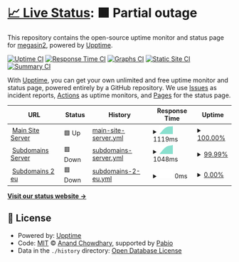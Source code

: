 # [📈 Live Status](https://demo.upptime.js.org): <!--live status--> **🟧 Partial outage**

This repository contains the open-source uptime monitor and status page for [megasin2](https://demo.upptime.js.org), powered by [Upptime](https://github.com/upptime/upptime).

[![Uptime CI](https://github.com/megasin2/statustracker/workflows/Uptime%20CI/badge.svg)](https://github.com/megasin2/statustracker/actions?query=workflow%3A%22Uptime+CI%22)
[![Response Time CI](https://github.com/megasin2/statustracker/workflows/Response%20Time%20CI/badge.svg)](https://github.com/megasin2/statustracker/actions?query=workflow%3A%22Response+Time+CI%22)
[![Graphs CI](https://github.com/megasin2/statustracker/workflows/Graphs%20CI/badge.svg)](https://github.com/megasin2/statustracker/actions?query=workflow%3A%22Graphs+CI%22)
[![Static Site CI](https://github.com/megasin2/statustracker/workflows/Static%20Site%20CI/badge.svg)](https://github.com/megasin2/statustracker/actions?query=workflow%3A%22Static+Site+CI%22)
[![Summary CI](https://github.com/megasin2/statustracker/workflows/Summary%20CI/badge.svg)](https://github.com/megasin2/statustracker/actions?query=workflow%3A%22Summary+CI%22)

With [Upptime](https://upptime.js.org), you can get your own unlimited and free uptime monitor and status page, powered entirely by a GitHub repository. We use [Issues](https://github.com/megasin2/statustracker/issues) as incident reports, [Actions](https://github.com/megasin2/statustracker/actions) as uptime monitors, and [Pages](https://demo.upptime.js.org) for the status page.

<!--start: status pages-->
<!-- This summary is generated by Upptime (https://github.com/upptime/upptime) -->
<!-- Do not edit this manually, your changes will be overwritten -->
<!-- prettier-ignore -->
| URL | Status | History | Response Time | Uptime |
| --- | ------ | ------- | ------------- | ------ |
| <img alt="" src="https://icons.duckduckgo.com/ip3/1hd.buzz.ico" height="13"> [Main Site Server](https://1hd.buzz) | 🟩 Up | [main-site-server.yml](https://github.com/megasin2/statustracker/commits/HEAD/history/main-site-server.yml) | <details><summary><img alt="Response time graph" src="./graphs/main-site-server/response-time-week.png" height="20"> 1119ms</summary><br><a href="https://status.1hd.buzz/history/main-site-server"><img alt="Response time 1119" src="https://img.shields.io/endpoint?url=https%3A%2F%2Fraw.githubusercontent.com%2Fmegasin2%2Fstatustracker%2FHEAD%2Fapi%2Fmain-site-server%2Fresponse-time.json"></a><br><a href="https://status.1hd.buzz/history/main-site-server"><img alt="24-hour response time 1119" src="https://img.shields.io/endpoint?url=https%3A%2F%2Fraw.githubusercontent.com%2Fmegasin2%2Fstatustracker%2FHEAD%2Fapi%2Fmain-site-server%2Fresponse-time-day.json"></a><br><a href="https://status.1hd.buzz/history/main-site-server"><img alt="7-day response time 1119" src="https://img.shields.io/endpoint?url=https%3A%2F%2Fraw.githubusercontent.com%2Fmegasin2%2Fstatustracker%2FHEAD%2Fapi%2Fmain-site-server%2Fresponse-time-week.json"></a><br><a href="https://status.1hd.buzz/history/main-site-server"><img alt="30-day response time 1119" src="https://img.shields.io/endpoint?url=https%3A%2F%2Fraw.githubusercontent.com%2Fmegasin2%2Fstatustracker%2FHEAD%2Fapi%2Fmain-site-server%2Fresponse-time-month.json"></a><br><a href="https://status.1hd.buzz/history/main-site-server"><img alt="1-year response time 1119" src="https://img.shields.io/endpoint?url=https%3A%2F%2Fraw.githubusercontent.com%2Fmegasin2%2Fstatustracker%2FHEAD%2Fapi%2Fmain-site-server%2Fresponse-time-year.json"></a></details> | <details><summary><a href="https://status.1hd.buzz/history/main-site-server">100.00%</a></summary><a href="https://status.1hd.buzz/history/main-site-server"><img alt="All-time uptime 100.00%" src="https://img.shields.io/endpoint?url=https%3A%2F%2Fraw.githubusercontent.com%2Fmegasin2%2Fstatustracker%2FHEAD%2Fapi%2Fmain-site-server%2Fuptime.json"></a><br><a href="https://status.1hd.buzz/history/main-site-server"><img alt="24-hour uptime 100.00%" src="https://img.shields.io/endpoint?url=https%3A%2F%2Fraw.githubusercontent.com%2Fmegasin2%2Fstatustracker%2FHEAD%2Fapi%2Fmain-site-server%2Fuptime-day.json"></a><br><a href="https://status.1hd.buzz/history/main-site-server"><img alt="7-day uptime 100.00%" src="https://img.shields.io/endpoint?url=https%3A%2F%2Fraw.githubusercontent.com%2Fmegasin2%2Fstatustracker%2FHEAD%2Fapi%2Fmain-site-server%2Fuptime-week.json"></a><br><a href="https://status.1hd.buzz/history/main-site-server"><img alt="30-day uptime 100.00%" src="https://img.shields.io/endpoint?url=https%3A%2F%2Fraw.githubusercontent.com%2Fmegasin2%2Fstatustracker%2FHEAD%2Fapi%2Fmain-site-server%2Fuptime-month.json"></a><br><a href="https://status.1hd.buzz/history/main-site-server"><img alt="1-year uptime 100.00%" src="https://img.shields.io/endpoint?url=https%3A%2F%2Fraw.githubusercontent.com%2Fmegasin2%2Fstatustracker%2FHEAD%2Fapi%2Fmain-site-server%2Fuptime-year.json"></a></details>
| <img alt="" src="https://icons.duckduckgo.com/ip3/doo.1hd.buzz.ico" height="13"> [Subdomains Server](https://doo.1hd.buzz) | 🟥 Down | [subdomains-server.yml](https://github.com/megasin2/statustracker/commits/HEAD/history/subdomains-server.yml) | <details><summary><img alt="Response time graph" src="./graphs/subdomains-server/response-time-week.png" height="20"> 1048ms</summary><br><a href="https://status.1hd.buzz/history/subdomains-server"><img alt="Response time 1048" src="https://img.shields.io/endpoint?url=https%3A%2F%2Fraw.githubusercontent.com%2Fmegasin2%2Fstatustracker%2FHEAD%2Fapi%2Fsubdomains-server%2Fresponse-time.json"></a><br><a href="https://status.1hd.buzz/history/subdomains-server"><img alt="24-hour response time 1048" src="https://img.shields.io/endpoint?url=https%3A%2F%2Fraw.githubusercontent.com%2Fmegasin2%2Fstatustracker%2FHEAD%2Fapi%2Fsubdomains-server%2Fresponse-time-day.json"></a><br><a href="https://status.1hd.buzz/history/subdomains-server"><img alt="7-day response time 1048" src="https://img.shields.io/endpoint?url=https%3A%2F%2Fraw.githubusercontent.com%2Fmegasin2%2Fstatustracker%2FHEAD%2Fapi%2Fsubdomains-server%2Fresponse-time-week.json"></a><br><a href="https://status.1hd.buzz/history/subdomains-server"><img alt="30-day response time 1048" src="https://img.shields.io/endpoint?url=https%3A%2F%2Fraw.githubusercontent.com%2Fmegasin2%2Fstatustracker%2FHEAD%2Fapi%2Fsubdomains-server%2Fresponse-time-month.json"></a><br><a href="https://status.1hd.buzz/history/subdomains-server"><img alt="1-year response time 1048" src="https://img.shields.io/endpoint?url=https%3A%2F%2Fraw.githubusercontent.com%2Fmegasin2%2Fstatustracker%2FHEAD%2Fapi%2Fsubdomains-server%2Fresponse-time-year.json"></a></details> | <details><summary><a href="https://status.1hd.buzz/history/subdomains-server">99.99%</a></summary><a href="https://status.1hd.buzz/history/subdomains-server"><img alt="All-time uptime 99.99%" src="https://img.shields.io/endpoint?url=https%3A%2F%2Fraw.githubusercontent.com%2Fmegasin2%2Fstatustracker%2FHEAD%2Fapi%2Fsubdomains-server%2Fuptime.json"></a><br><a href="https://status.1hd.buzz/history/subdomains-server"><img alt="24-hour uptime 99.99%" src="https://img.shields.io/endpoint?url=https%3A%2F%2Fraw.githubusercontent.com%2Fmegasin2%2Fstatustracker%2FHEAD%2Fapi%2Fsubdomains-server%2Fuptime-day.json"></a><br><a href="https://status.1hd.buzz/history/subdomains-server"><img alt="7-day uptime 99.99%" src="https://img.shields.io/endpoint?url=https%3A%2F%2Fraw.githubusercontent.com%2Fmegasin2%2Fstatustracker%2FHEAD%2Fapi%2Fsubdomains-server%2Fuptime-week.json"></a><br><a href="https://status.1hd.buzz/history/subdomains-server"><img alt="30-day uptime 99.99%" src="https://img.shields.io/endpoint?url=https%3A%2F%2Fraw.githubusercontent.com%2Fmegasin2%2Fstatustracker%2FHEAD%2Fapi%2Fsubdomains-server%2Fuptime-month.json"></a><br><a href="https://status.1hd.buzz/history/subdomains-server"><img alt="1-year uptime 99.99%" src="https://img.shields.io/endpoint?url=https%3A%2F%2Fraw.githubusercontent.com%2Fmegasin2%2Fstatustracker%2FHEAD%2Fapi%2Fsubdomains-server%2Fuptime-year.json"></a></details>
| <img alt="" src="https://icons.duckduckgo.com/ip3/bollyfree.eu.org.ico" height="13"> [Subdomains 2 eu](https://bollyfree.eu.org) | 🟥 Down | [subdomains-2-eu.yml](https://github.com/megasin2/statustracker/commits/HEAD/history/subdomains-2-eu.yml) | <details><summary><img alt="Response time graph" src="./graphs/subdomains-2-eu/response-time-week.png" height="20"> 0ms</summary><br><a href="https://status.1hd.buzz/history/subdomains-2-eu"><img alt="Response time 0" src="https://img.shields.io/endpoint?url=https%3A%2F%2Fraw.githubusercontent.com%2Fmegasin2%2Fstatustracker%2FHEAD%2Fapi%2Fsubdomains-2-eu%2Fresponse-time.json"></a><br><a href="https://status.1hd.buzz/history/subdomains-2-eu"><img alt="24-hour response time 0" src="https://img.shields.io/endpoint?url=https%3A%2F%2Fraw.githubusercontent.com%2Fmegasin2%2Fstatustracker%2FHEAD%2Fapi%2Fsubdomains-2-eu%2Fresponse-time-day.json"></a><br><a href="https://status.1hd.buzz/history/subdomains-2-eu"><img alt="7-day response time 0" src="https://img.shields.io/endpoint?url=https%3A%2F%2Fraw.githubusercontent.com%2Fmegasin2%2Fstatustracker%2FHEAD%2Fapi%2Fsubdomains-2-eu%2Fresponse-time-week.json"></a><br><a href="https://status.1hd.buzz/history/subdomains-2-eu"><img alt="30-day response time 0" src="https://img.shields.io/endpoint?url=https%3A%2F%2Fraw.githubusercontent.com%2Fmegasin2%2Fstatustracker%2FHEAD%2Fapi%2Fsubdomains-2-eu%2Fresponse-time-month.json"></a><br><a href="https://status.1hd.buzz/history/subdomains-2-eu"><img alt="1-year response time 0" src="https://img.shields.io/endpoint?url=https%3A%2F%2Fraw.githubusercontent.com%2Fmegasin2%2Fstatustracker%2FHEAD%2Fapi%2Fsubdomains-2-eu%2Fresponse-time-year.json"></a></details> | <details><summary><a href="https://status.1hd.buzz/history/subdomains-2-eu">0.00%</a></summary><a href="https://status.1hd.buzz/history/subdomains-2-eu"><img alt="All-time uptime 0.00%" src="https://img.shields.io/endpoint?url=https%3A%2F%2Fraw.githubusercontent.com%2Fmegasin2%2Fstatustracker%2FHEAD%2Fapi%2Fsubdomains-2-eu%2Fuptime.json"></a><br><a href="https://status.1hd.buzz/history/subdomains-2-eu"><img alt="24-hour uptime 0.00%" src="https://img.shields.io/endpoint?url=https%3A%2F%2Fraw.githubusercontent.com%2Fmegasin2%2Fstatustracker%2FHEAD%2Fapi%2Fsubdomains-2-eu%2Fuptime-day.json"></a><br><a href="https://status.1hd.buzz/history/subdomains-2-eu"><img alt="7-day uptime 0.00%" src="https://img.shields.io/endpoint?url=https%3A%2F%2Fraw.githubusercontent.com%2Fmegasin2%2Fstatustracker%2FHEAD%2Fapi%2Fsubdomains-2-eu%2Fuptime-week.json"></a><br><a href="https://status.1hd.buzz/history/subdomains-2-eu"><img alt="30-day uptime 0.00%" src="https://img.shields.io/endpoint?url=https%3A%2F%2Fraw.githubusercontent.com%2Fmegasin2%2Fstatustracker%2FHEAD%2Fapi%2Fsubdomains-2-eu%2Fuptime-month.json"></a><br><a href="https://status.1hd.buzz/history/subdomains-2-eu"><img alt="1-year uptime 0.00%" src="https://img.shields.io/endpoint?url=https%3A%2F%2Fraw.githubusercontent.com%2Fmegasin2%2Fstatustracker%2FHEAD%2Fapi%2Fsubdomains-2-eu%2Fuptime-year.json"></a></details>

<!--end: status pages-->

[**Visit our status website →**](https://demo.upptime.js.org)

## 📄 License

- Powered by: [Upptime](https://github.com/upptime/upptime)
- Code: [MIT](./LICENSE) © [Anand Chowdhary](https://anandchowdhary.com), supported by [Pabio](https://pabio.com)
- Data in the `./history` directory: [Open Database License](https://opendatacommons.org/licenses/odbl/1-0/)
